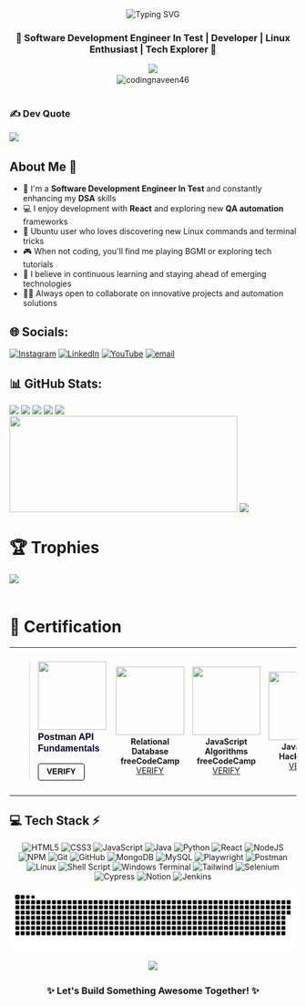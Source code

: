 <div align="center">
  <img src="https://readme-typing-svg.herokuapp.com?font=Fira+Code&weight=500&size=40&pause=1000&color=CA6BF7&center=true&vCenter=true&random=false&width=600&height=70&lines=Hi+%F0%9F%91%8B%2C+I'm+Naveen;Software+Test+Engineer;Tech+Explorer+%26+Developer" alt="Typing SVG" />
</div>

<h3 align="center">🚀 Software Development Engineer In Test | Developer | Linux Enthusiast | Tech Explorer 🚀</h3>

<div align="center">
  <img src="https://github.com/Codingnaveen46/github-profile-assets/blob/main/Black%20Modern%20Minimalist%20Simple%20Technology%20Banner.png">
  
</div>

<div align="center">
  <img src="https://komarev.com/ghpvc/?username=codingnaveen46&label=Profile%20Views&color=blueviolet&style=flat" alt="codingnaveen46" />
</div>

<br>

### ✍️ Dev Quote
![](https://quotes-github-readme.vercel.app/api?type=horizontal&theme=radical)

## About Me 💫
- 🌱 I'm a **Software Development Engineer In Test** and constantly enhancing my **DSA** skills
- 💻 I enjoy development with **React** and exploring new **QA automation** frameworks
- 🐧 Ubuntu user who loves discovering new Linux commands and terminal tricks
- 🎮 When not coding, you'll find me playing BGMI or exploring tech tutorials
- 🚀 I believe in continuous learning and staying ahead of emerging technologies
- 👨‍💻 Always open to collaborate on innovative projects and automation solutions

## 🌐 Socials:
[![Instagram](https://img.shields.io/badge/Instagram-%23E4405F.svg?logo=Instagram&logoColor=white)](https://instagram.com/codewithnaveen_46) [![LinkedIn](https://img.shields.io/badge/LinkedIn-%230077B5.svg?logo=linkedin&logoColor=white)](https://linkedin.com/in/https://www.linkedin.com/in/naveenreddy64/) [![YouTube](https://img.shields.io/badge/YouTube-%23FF0000.svg?logo=YouTube&logoColor=white)](https://youtube.com/@https://www.youtube.com/@AstheticcoderYT) [![email](https://img.shields.io/badge/Email-D14836?logo=gmail&logoColor=white)](mailto:naveenreddy4411@gmail.com) 
  
    
## 📊 GitHub Stats:    
    
<div align="left">
<img height="158em" src="https://github-profile-summary-cards.vercel.app/api/cards/profile-details?username=Codingnaveen46&theme=radical">
<img height="158em" src="https://github-profile-summary-cards.vercel.app/api/cards/stats?username=Codingnaveen46&theme=radical">
<img height="160em" src="https://github-profile-summary-cards.vercel.app/api/cards/repos-per-language?username=Codingnaveen46&theme=radical">
<img height="160em" src="https://github-readme-stats.vercel.app/api/top-langs/?username=Codingnaveen46&layout=compact&hide_border=false&count_private=true&include_all_commits=true&theme=radical" />
<img height="160em" src="https://github-profile-summary-cards.vercel.app/api/cards/productive-time?username=Codingnaveen46&theme=radical&utcOffset=8">
</div>

<div align="left">
  <img height="169em" width="400px" src="https://github-readme-stats-chi-eight-35.vercel.app/api?username=Codingnaveen46&count_private=true&include_all_commits=true&cache_seconds=01&theme=radical&show_icons=true&hide_border=true&v=2">
<img height="169em" src="https://github-readme-streak-stats.herokuapp.com/?user=Codingnaveen46&theme=radical">
</div>

# 🏆 Trophies 

<div align="left">
<img src="https://github-trophies.vercel.app/?username=Codingnaveen46&theme=dracula&no-frame=false&no-bg=false&margin-w=4">
</div>

<!-- ## :zap: My LeetCode Stats 📊
<h3 align="left">Leetcode Stats:</h3>
<table>
  <tr>
    <td>
      <img src="https://leetcard.jacoblin.cool/coding_naveen?theme=dark&font=Rubik&ext=heatmap" alt="LeetCode Stats">
    </td> 
  </tr>
</table>
-->

<!-- Proudly created with GPRM ( https://gprm.itsvg.in ) -->
<br/>

# 📜 Certification 
<!-- Certification -->
<div align="left">
  <table>
    <tr>
       <td align="center" style="padding: 10px; border-radius: 10px;">
        <blockquote class="badgr-badge" style="font-family: Helvetica, Roboto, &quot;Segoe UI&quot;, Calibri, sans-serif;"><a href="https://badgr.com/public/assertions/zDPzgrQvRJuajxFbbmXUiw"><img width="120px" height="120px" src="https://api.badgr.io/public/assertions/zDPzgrQvRJuajxFbbmXUiw/image"></a><p class="badgr-badge-name" style="hyphens: auto; overflow-wrap: break-word; word-wrap: break-word; margin: 0; font-size: 16px; font-weight: 600; font-style: normal; font-stretch: normal; line-height: 1.25; letter-spacing: normal; text-align: left; color: #05012c;">Postman API Fundamentals </p><p class="badgr-badge-date" style="margin: 0; font-size: 12px; font-style: normal; font-stretch: normal; line-height: 1.67; letter-spacing: normal; text-align: left; color: #555555;"><strong style="font-size: 12px; font-weight: bold; font-style: normal; font-stretch: normal; line-height: 1.67; letter-spacing: normal; text-align: left; color: #000;"> <a class="badgr-badge-verify" target="_blank" href="https://badgecheck.io?url=https%3A%2F%2Fbadgr.com%2Fpublic%2Fassertions%2FzDPzgrQvRJuajxFbbmXUiw" style="box-sizing: content-box; display: flex; align-items: center; justify-content: center; margin: 0; font-size:14px; font-weight: bold; width: 48px; height: 16px; border-radius: 4px; border: solid 1px black; text-decoration: none; padding: 6px 16px; margin: 16px 0; color: black;" aria-label="Verify (opens in new window)">VERIFY</a></blockquote>
      </td>
      <td align="center">
        <img src="https://design-style-guide.freecodecamp.org/downloads/fcc_primary_small.jpg" width="120" height="120">
        <br><strong>Relational Database</strong>
        <br><strong>freeCodeCamp</strong>
        <br><a href="https://www.freecodecamp.org/certification/fcc33f8f744-0355-41ae-8b1f-f6117f9eda4a/relational-database-v8">VERIFY</a>
      </td>
      <td align="center">
        <img src="https://design-style-guide.freecodecamp.org/downloads/fcc_primary_small.jpg" width="120" height="120">
        <br><strong>JavaScript Algorithms</strong>
        <br><strong>freeCodeCamp</strong>
        <br><a href="https://www.freecodecamp.org/certification/fcc33f8f744-0355-41ae-8b1f-f6117f9eda4a/javascript-algorithms-and-data-structures">VERIFY</a>
      </td>
           <td align="center">
  <img src="https://hrcdn.net/fcore/assets/brand/logo-new-white-green-a5cb16e0ae.svg" width="120" height="120">
  <br><strong>JavaScript</strong>
  <br><strong>HackerRank</strong>
  <br><a href="https://www.hackerrank.com/certificates/6f7a50949021">VERIFY</a>
</td>  

<td align="center">
  <img src="https://hrcdn.net/fcore/assets/brand/logo-new-white-green-a5cb16e0ae.svg" width="120" height="120">
  <br><strong>Problem Solving </strong>
  <br><strong>HackerRank</strong>
  <br><a href="https://www.hackerrank.com/certificates/4517f7d5896d">VERIFY</a>
</td>
    </tr>     

  </table>
</div>


<!-- ## 💻 Tech Stack ⚡ -->
## 💻 Tech Stack ⚡
<div align="center">
  
![HTML5](https://img.shields.io/badge/html5-%23E34F26.svg?style=for-the-badge&logo=html5&logoColor=white) 
![CSS3](https://img.shields.io/badge/css3-%231572B6.svg?style=for-the-badge&logo=css3&logoColor=white) 
![JavaScript](https://img.shields.io/badge/javascript-%23323330.svg?style=for-the-badge&logo=javascript&logoColor=%23F7DF1E) 
![Java](https://img.shields.io/badge/java-%23ED8B00.svg?style=for-the-badge&logo=openjdk&logoColor=white) 
![Python](https://img.shields.io/badge/python-3670A0?style=for-the-badge&logo=python&logoColor=ffdd54)
![React](https://img.shields.io/badge/react-%2320232a.svg?style=for-the-badge&logo=react&logoColor=%2361DAFB) 
![NodeJS](https://img.shields.io/badge/node.js-6DA55F?style=for-the-badge&logo=node.js&logoColor=white)
![NPM](https://img.shields.io/badge/NPM-%23CB3837.svg?style=for-the-badge&logo=npm&logoColor=white)
![Git](https://img.shields.io/badge/git-%23F05033.svg?style=for-the-badge&logo=git&logoColor=white)
![GitHub](https://img.shields.io/badge/github-%23121011.svg?style=for-the-badge&logo=github&logoColor=white)
![MongoDB](https://img.shields.io/badge/MongoDB-%234ea94b.svg?style=for-the-badge&logo=mongodb&logoColor=white) 
![MySQL](https://img.shields.io/badge/mysql-4479A1.svg?style=for-the-badge&logo=mysql&logoColor=white) 
![Playwright](https://img.shields.io/badge/Playwright-45ba4b?style=for-the-badge&logo=playwright&logoColor=white)
![Postman](https://img.shields.io/badge/Postman-FF6C37?style=for-the-badge&logo=postman&logoColor=white) 
![Linux](https://img.shields.io/badge/Linux-FCC624?style=for-the-badge&logo=linux&logoColor=black)
![Shell Script](https://img.shields.io/badge/shell_script-%23121011.svg?style=for-the-badge&logo=gnu-bash&logoColor=white)
![Windows Terminal](https://img.shields.io/badge/Windows%20Terminal-%234D4D4D.svg?style=for-the-badge&logo=windows-terminal&logoColor=white)
![Tailwind](https://img.shields.io/badge/tailwindcss-%2338B2AC.svg?style=for-the-badge&logo=tailwind-css&logoColor=white)
![Selenium](https://img.shields.io/badge/-selenium-%43B02A?style=for-the-badge&logo=selenium&logoColor=white)
![Cypress](https://img.shields.io/badge/-cypress-%23E5E5E5?style=for-the-badge&logo=cypress&logoColor=058a5e)
![Notion](https://img.shields.io/badge/Notion-%23000000.svg?style=for-the-badge&logo=notion&logoColor=white)
![Jenkins](https://img.shields.io/badge/jenkins-%232C5263.svg?style=for-the-badge&logo=jenkins&logoColor=white)

</div>

<!-- Snake Animation -->
<div align="left">
    
  ![Snake animation](https://github.com/Codingnaveen46/Codingnaveen46/blob/output/github-snake-dark.svg)
</div>

<!-- Visit Counter -->
<div align="center">
  
  [![](https://visitcount.itsvg.in/api?id=Codingnaveen46&icon=0&color=6)](https://visitcount.itsvg.in)
</div>

<h3 align="center">✨ Let's Build Something Awesome Together! ✨</h3>
